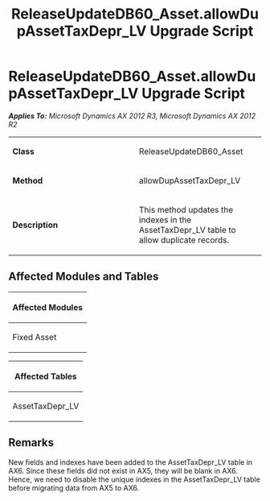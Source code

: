 ﻿---
title: ReleaseUpdateDB60_Asset.allowDupAssetTaxDepr_LV Upgrade Script
TOCTitle: ReleaseUpdateDB60_Asset.allowDupAssetTaxDepr_LV Upgrade Script
ms:assetid: abde4c89-69af-1d61-e422-ff04ec881d47
ms:mtpsurl: https://msdn.microsoft.com/en-us/library/JJ686479(v=AX.60)
ms:contentKeyID: 49710434
ms.date: 05/18/2015
mtps_version: v=AX.60
---

# ReleaseUpdateDB60\_Asset.allowDupAssetTaxDepr\_LV Upgrade Script 


_**Applies To:** Microsoft Dynamics AX 2012 R3, Microsoft Dynamics AX 2012 R2_

<table>
<colgroup>
<col style="width: 50%" />
<col style="width: 50%" />
</colgroup>
<tbody>
<tr class="odd">
<td><p><strong>Class</strong></p></td>
<td><p>ReleaseUpdateDB60_Asset</p></td>
</tr>
<tr class="even">
<td><p><strong>Method</strong></p></td>
<td><p>allowDupAssetTaxDepr_LV</p></td>
</tr>
<tr class="odd">
<td><p><strong>Description</strong></p></td>
<td><p>This method updates the indexes in the AssetTaxDepr_LV table to allow duplicate records.</p></td>
</tr>
</tbody>
</table>


## Affected Modules and Tables

<table>
<colgroup>
<col style="width: 100%" />
</colgroup>
<thead>
<tr class="header">
<th><p>Affected Modules</p></th>
</tr>
</thead>
<tbody>
<tr class="odd">
<td><p>Fixed Asset</p></td>
</tr>
</tbody>
</table>


<table>
<colgroup>
<col style="width: 100%" />
</colgroup>
<thead>
<tr class="header">
<th><p>Affected Tables</p></th>
</tr>
</thead>
<tbody>
<tr class="odd">
<td><p>AssetTaxDepr_LV</p></td>
</tr>
</tbody>
</table>


## Remarks

New fields and indexes have been added to the AssetTaxDepr\_LV table in AX6. Since these fields did not exist in AX5, they will be blank in AX6. Hence, we need to disable the unique indexes in the AssetTaxDepr\_LV table before migrating data from AX5 to AX6.

  


